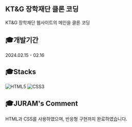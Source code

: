 ## KT&G 장학재단 클론 코딩
KT&G 장학재단 웹사이트의 메인을 클론 코딩

## 🎓개발기간
2024.02.15 - 02.16

## 🎓Stacks
![HTML5](https://img.shields.io/badge/html5-%23E34F26.svg?style=for-the-badge&logo=html5&logoColor=white)
![CSS3](https://img.shields.io/badge/css3-%231572B6.svg?style=for-the-badge&logo=css3&logoColor=white)

## 🎓JURAM's Comment
HTML과 CSS를 사용하였으며, 반응형 구현까지 완료하였습니다.
